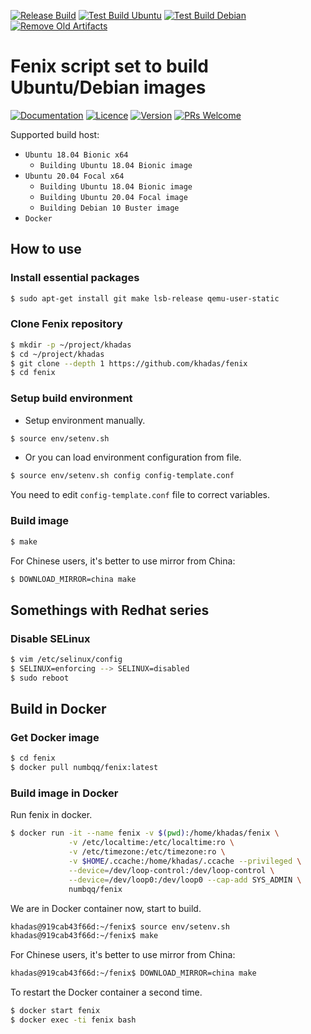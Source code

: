 [![Release Build](https://github.com/khadas/fenix/actions/workflows/release-build.yml/badge.svg)](https://github.com/khadas/fenix/actions/workflows/release-build.yml)
[![Test Build Ubuntu](https://github.com/khadas/fenix/actions/workflows/test-build-ubuntu.yml/badge.svg?branch=master)](https://github.com/khadas/fenix/actions/workflows/test-build-ubuntu.yml)
[![Test Build Debian](https://github.com/khadas/fenix/actions/workflows/test-build-debian.yml/badge.svg)](https://github.com/khadas/fenix/actions/workflows/test-build-debian.yml)
[![Remove Old Artifacts](https://github.com/khadas/fenix/actions/workflows/remove-old-artifacts.yml/badge.svg?branch=master)](https://github.com/khadas/fenix/actions/workflows/remove-old-artifacts.yml)

# Fenix script set to build Ubuntu/Debian images

[![Documentation](https://img.shields.io/badge/Documentation-Reference-blue.svg)](https://docs.khadas.com/vim1/FenixScript.html)
[![Licence](https://img.shields.io/badge/Licence-GPL--2.0-brightgreen.svg)](https://github.com/khadas/fenix/blob/master/LICENSE)
[![Version](https://img.shields.io/badge/Version-v1.0.4-blue.svg)](https://github.com/khadas/fenix/tree/v1.0.4)
[![PRs Welcome](https://img.shields.io/badge/PRs-welcome-brightgreen.svg)](https://github.com/khadas/fenix/pulls)

Supported build host:

* `Ubuntu 18.04 Bionic x64`
  * `Building Ubuntu 18.04 Bionic image`
* `Ubuntu 20.04 Focal x64`
  * `Building Ubuntu 18.04 Bionic image`
  * `Building Ubuntu 20.04 Focal image`
  * `Building Debian 10 Buster image`
* `Docker`

## How to use

### Install essential packages

```bash
$ sudo apt-get install git make lsb-release qemu-user-static
```

### Clone Fenix repository

```bash
$ mkdir -p ~/project/khadas
$ cd ~/project/khadas
$ git clone --depth 1 https://github.com/khadas/fenix
$ cd fenix
```

### Setup build environment

* Setup environment manually.

```bash
$ source env/setenv.sh
```

* Or you can load environment configuration from file.

```bash
$ source env/setenv.sh config config-template.conf
```

You need to edit `config-template.conf` file to correct variables.

### Build image

```bash
$ make
```
For Chinese users, it's better to use mirror from China:

```bash
$ DOWNLOAD_MIRROR=china make
```

## Somethings with Redhat series

### Disable SELinux

```bash
$ vim /etc/selinux/config
$ SELINUX=enforcing --> SELINUX=disabled
$ sudo reboot
```

## Build in Docker

### Get Docker image

```bash
$ cd fenix
$ docker pull numbqq/fenix:latest
```

### Build image in Docker

Run fenix in docker.

```bash
$ docker run -it --name fenix -v $(pwd):/home/khadas/fenix \
             -v /etc/localtime:/etc/localtime:ro \
             -v /etc/timezone:/etc/timezone:ro \
             -v $HOME/.ccache:/home/khadas/.ccache --privileged \
             --device=/dev/loop-control:/dev/loop-control \
             --device=/dev/loop0:/dev/loop0 --cap-add SYS_ADMIN \
             numbqq/fenix
```

We are in Docker container now, start to build.

```bash
khadas@919cab43f66d:~/fenix$ source env/setenv.sh
khadas@919cab43f66d:~/fenix$ make
```

For Chinese users, it's better to use mirror from China:

```bash
khadas@919cab43f66d:~/fenix$ DOWNLOAD_MIRROR=china make
```


To restart the Docker container a second time.

```bash
$ docker start fenix
$ docker exec -ti fenix bash
```
